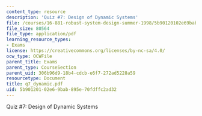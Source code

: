 ```yaml
---
content_type: resource
description: 'Quiz #7: Design of Dynamic Systems'
file: /courses/16-881-robust-system-design-summer-1998/5b90120102e69bab895e70fdffc2ad32_q7_dynamic.pdf
file_size: 80564
file_type: application/pdf
learning_resource_types:
- Exams
license: https://creativecommons.org/licenses/by-nc-sa/4.0/
ocw_type: OCWFile
parent_title: Exams
parent_type: CourseSection
parent_uid: 306b96d9-18b4-cdcb-e6f7-272ad5228a59
resourcetype: Document
title: q7_dynamic.pdf
uid: 5b901201-02e6-9bab-895e-70fdffc2ad32
---
```

Quiz #7: Design of Dynamic Systems